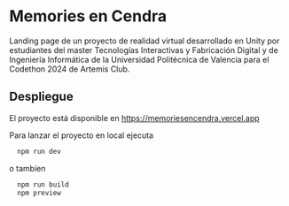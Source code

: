 # Memories en Cendra

Landing page de un proyecto de realidad virtual desarrollado en Unity por estudiantes del master Tecnologías Interactivas y Fabricación Digital y de Ingeniería Informática de la Universidad Politécnica de Valencia para el Codethon 2024 de Artemis Club.


## Despliegue
El proyecto está disponible en https://memoriesencendra.vercel.app

Para lanzar el proyecto en local ejecuta

```bash
  npm run dev
```

o tambíen

```bash
  npm run build
  npm preview
```
